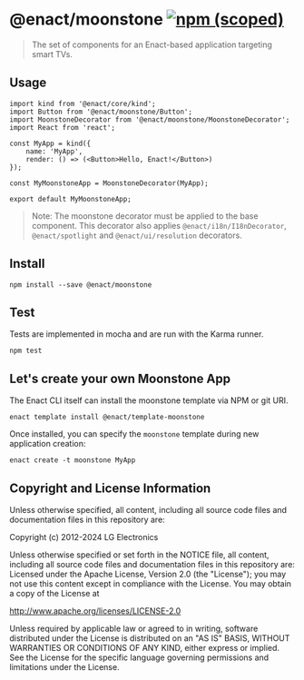 # @enact/moonstone [![npm (scoped)](https://img.shields.io/npm/v/@enact/moonstone.svg?style=flat-square)](https://www.npmjs.com/package/@enact/moonstone)

> The set of components for an Enact-based application targeting smart TVs.

## Usage

```
import kind from '@enact/core/kind';
import Button from '@enact/moonstone/Button';
import MoonstoneDecorator from '@enact/moonstone/MoonstoneDecorator';
import React from 'react';

const MyApp = kind({
	name: 'MyApp',
	render: () => (<Button>Hello, Enact!</Button>)
});

const MyMoonstoneApp = MoonstoneDecorator(MyApp);

export default MyMoonstoneApp;
```

> Note: The moonstone decorator must be applied to the base component. This decorator also applies
`@enact/i18n/I18nDecorator`, `@enact/spotlight` and `@enact/ui/resolution` decorators.

## Install

```
npm install --save @enact/moonstone
```

## Test

Tests are implemented in mocha and are run with the Karma runner.

```
npm test
```

## Let's create your own Moonstone App

The Enact CLI itself can install the moonstone template via NPM or git URI.
```
enact template install @enact/template-moonstone
```

Once installed, you can specify the `moonstone` template during new application creation:

```
enact create -t moonstone MyApp
```

## Copyright and License Information

Unless otherwise specified, all content, including all source code files and documentation files in this repository are:

Copyright (c) 2012-2024 LG Electronics

Unless otherwise specified or set forth in the NOTICE file, all content, including all source code files and documentation files in this repository are: Licensed under the Apache License, Version 2.0 (the "License"); you may not use this content except in compliance with the License. You may obtain a copy of the License at

http://www.apache.org/licenses/LICENSE-2.0

Unless required by applicable law or agreed to in writing, software distributed under the License is distributed on an "AS IS" BASIS, WITHOUT WARRANTIES OR CONDITIONS OF ANY KIND, either express or implied. See the License for the specific language governing permissions and limitations under the License.
